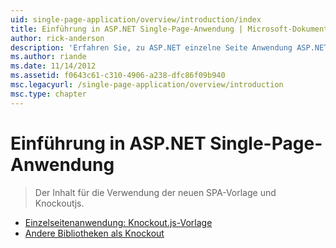 ```yaml
---
uid: single-page-application/overview/introduction/index
title: Einführung in ASP.NET Single-Page-Anwendung | Microsoft-Dokumentation
author: rick-anderson
description: 'Erfahren Sie, zu ASP.NET einzelne Seite Anwendung ASP.NET Single-Page Application (SPA) hilft Ihnen, Anwendungen zu erstellen, die erhebliche clientseitige Interakti enthalten...'
ms.author: riande
ms.date: 11/14/2012
ms.assetid: f0643c61-c310-4906-a238-dfc86f09b940
msc.legacyurl: /single-page-application/overview/introduction
msc.type: chapter
---
```

<a name="introduction-to-aspnet-single-page-application"></a>Einführung in ASP.NET Single-Page-Anwendung
====================
> Der Inhalt für die Verwendung der neuen SPA-Vorlage und Knockoutjs.


- [Einzelseitenanwendung: Knockout.js-Vorlage](knockoutjs-template.md)
- [Andere Bibliotheken als Knockout](other-libraries.md)
